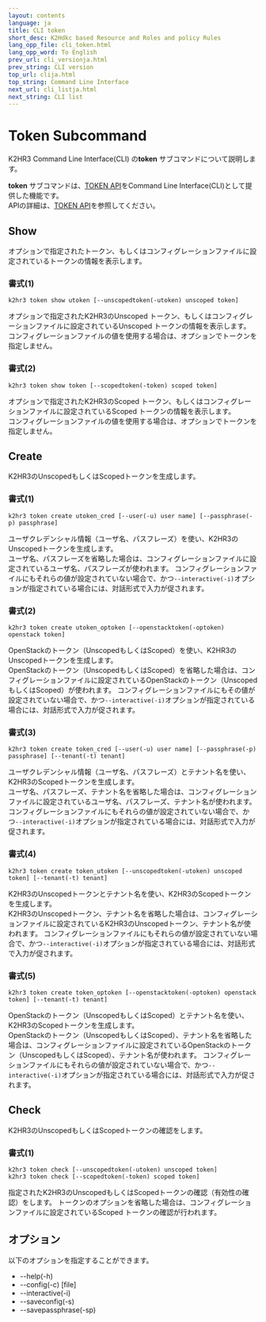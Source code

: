 ```yaml
---
layout: contents
language: ja
title: CLI token
short_desc: K2Hdkc based Resource and Roles and policy Rules
lang_opp_file: cli_token.html
lang_opp_word: To English
prev_url: cli_versionja.html
prev_string: CLI version
top_url: clija.html
top_string: Command Line Interface
next_url: cli_listja.html
next_string: CLI list
---
```


# Token Subcommand
K2HR3 Command Line Interface(CLI) の**token** サブコマンドについて説明します。  

**token** サブコマンドは、[TOKEN API](api_tokenja.html)をCommand Line Interface(CLI)として提供した機能です。  
APIの詳細は、[TOKEN API](api_tokenja.html)を参照してください。

## Show
オプションで指定されたトークン、もしくはコンフィグレーションファイルに設定されているトークンの情報を表示します。

### 書式(1)
```
k2hr3 token show utoken [--unscopedtoken(-utoken) unscoped token]
```
オプションで指定されたK2HR3のUnscoped トークン、もしくはコンフィグレーションファイルに設定されているUnscoped トークンの情報を表示します。  
コンフィグレーションファイルの値を使用する場合は、オプションでトークンを指定しません。

### 書式(2)
```
k2hr3 token show token [--scopedtoken(-token) scoped token]
```
オプションで指定されたK2HR3のScoped トークン、もしくはコンフィグレーションファイルに設定されているScoped トークンの情報を表示します。  
コンフィグレーションファイルの値を使用する場合は、オプションでトークンを指定しません。

## Create
K2HR3のUnscopedもしくはScopedトークンを生成します。

### 書式(1)
```
k2hr3 token create utoken_cred [--user(-u) user name] [--passphrase(-p) passphrase]
```
ユーザクレデンシャル情報（ユーザ名、パスフレーズ）を使い、K2HR3のUnscopedトークンを生成します。  
ユーザ名、パスフレーズを省略した場合は、コンフィグレーションファイルに設定されているユーザ名、パスフレーズが使われます。
コンフィグレーションファイルにもそれらの値が設定されていない場合で、かつ`--interactive(-i)`オプションが指定されている場合には、対話形式で入力が促されます。

### 書式(2)
```
k2hr3 token create utoken_optoken [--openstacktoken(-optoken) openstack token]
```
OpenStackのトークン（UnscopedもしくはScoped）を使い、K2HR3のUnscopedトークンを生成します。  
OpenStackのトークン（UnscopedもしくはScoped）を省略した場合は、コンフィグレーションファイルに設定されているOpenStackのトークン（UnscopedもしくはScoped）が使われます。
コンフィグレーションファイルにもその値が設定されていない場合で、かつ`--interactive(-i)`オプションが指定されている場合には、対話形式で入力が促されます。

### 書式(3)
```
k2hr3 token create token_cred [--user(-u) user name] [--passphrase(-p) passphrase] [--tenant(-t) tenant]
```
ユーザクレデンシャル情報（ユーザ名、パスフレーズ）とテナント名を使い、K2HR3のScopedトークンを生成します。  
ユーザ名、パスフレーズ、テナント名を省略した場合は、コンフィグレーションファイルに設定されているユーザ名、パスフレーズ、テナント名が使われます。
コンフィグレーションファイルにもそれらの値が設定されていない場合で、かつ`--interactive(-i)`オプションが指定されている場合には、対話形式で入力が促されます。

### 書式(4)
```
k2hr3 token create token_utoken [--unscopedtoken(-utoken) unscoped token] [--tenant(-t) tenant]
```
K2HR3のUnscopedトークンとテナント名を使い、K2HR3のScopedトークンを生成します。  
K2HR3のUnscopedトークン、テナント名を省略した場合は、コンフィグレーションファイルに設定されているK2HR3のUnscopedトークン、テナント名が使われます。
コンフィグレーションファイルにもそれらの値が設定されていない場合で、かつ`--interactive(-i)`オプションが指定されている場合には、対話形式で入力が促されます。

### 書式(5)
```
k2hr3 token create token_optoken [--openstacktoken(-optoken) openstack token] [--tenant(-t) tenant]
```
OpenStackのトークン（UnscopedもしくはScoped）とテナント名を使い、K2HR3のScopedトークンを生成します。  
OpenStackのトークン（UnscopedもしくはScoped）、テナント名を省略した場合は、コンフィグレーションファイルに設定されているOpenStackのトークン（UnscopedもしくはScoped）、テナント名が使われます。
コンフィグレーションファイルにもそれらの値が設定されていない場合で、かつ`--interactive(-i)`オプションが指定されている場合には、対話形式で入力が促されます。

## Check
K2HR3のUnscopedもしくはScopedトークンの確認をします。

### 書式(1)
```
k2hr3 token check [--unscopedtoken(-utoken) unscoped token]
k2hr3 token check [--scopedtoken(-token) scoped token]
```
指定されたK2HR3のUnscopedもしくはScopedトークンの確認（有効性の確認）をします。
トークンのオプションを省略した場合は、コンフィグレーションファイルに設定されているScoped トークンの確認が行われます。

## オプション
以下のオプションを指定することができます。
- -\-help(-h)
- -\-config(-c) [file]
- -\-interactive(-i)
- -\-saveconfig(-s)
- -\-savepassphrase(-sp)
